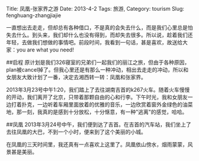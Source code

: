 Title: 凤凰-张家界之游
Date: 2013-4-2
Tags: 旅游,
Category: tourism
Slug: fenghuang-zhangjiajie

一直想出去走走，但却总有各种借口，不是真的会失去什么，而是我们心里总是怕失去什么。到头来，我们却什么也没有得到，而却失去很多。所以说，趁着我们还年轻，去做我们想做的事情吧。前段时间，我看到一句话，甚是喜欢，故送给大家：you are what you need!

##启程
原计划是我们326寝室的兄弟们一起我们的丽江之旅，但由于各种原因，plan被cancel掉了。但我心里还是有那么一种冲动，相出去走走的冲动，所以和女朋友大致计划了一番，决定去湘西转一转：凤凰和张家界。

2013年3月23号中午1:20，我们踏上了去往湖南吉首的k267火车。随着火车慢慢的开动，我们离开了北京，只带着那颗自由的心和行李。下午时光，我和女朋友一边打着扑克，一边听着车厢里面放着的优雅的音乐，一边欣赏着窗外金绿色的油菜地，那一刻，我真的是感到十分放松，十分惬意，有一种"逃离"的感觉，哈哈。

##凤凰
2013年3月24号中午，我们便到达了吉首。在吉首的汽车站，我们坐上了去往凤凰的大巴，不到一个小时，便来到了这个美丽的小城。

在凤凰的三天时间里，我还真有一点喜欢上这里了。凤凰依山傍水，烟雨蒙蒙，风景甚是美丽。
